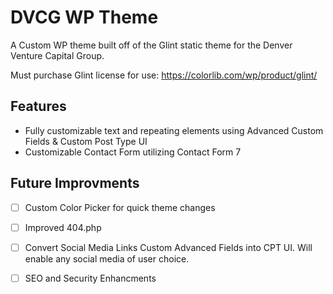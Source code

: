 # DVCG WP Theme
A Custom WP theme built off of the Glint static theme for the Denver Venture Capital Group.

Must purchase Glint license for use: https://colorlib.com/wp/product/glint/

## Features
- Fully customizable text and repeating elements using Advanced Custom Fields & Custom Post Type UI
- Customizable Contact Form utilizing Contact Form 7

## Future Improvments
- [ ] Custom Color Picker for quick theme changes
- [ ] Improved 404.php
- [ ] Convert Social Media Links Custom Advanced Fields into CPT UI.  Will enable any social media of user choice.
- [ ] SEO and Security Enhancments



